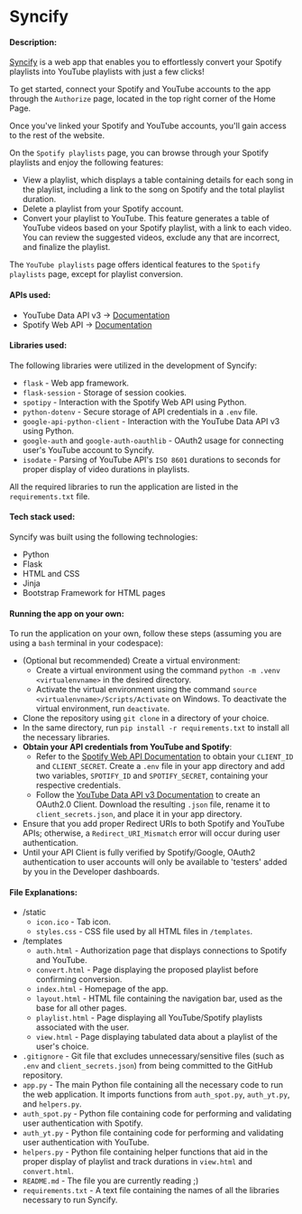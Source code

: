 # Syncify
#### Description:

[Syncify](https://kaezr.pythonanywhere.com/) is a web app that enables you to effortlessly convert your Spotify playlists into YouTube playlists with just a few clicks!

To get started, connect your Spotify and YouTube accounts to the app through the `Authorize` page, located in the top right corner of the Home Page.

Once you've linked your Spotify and YouTube accounts, you'll gain access to the rest of the website.

On the `Spotify playlists` page, you can browse through your Spotify playlists and enjoy the following features:

- View a playlist, which displays a table containing details for each song in the playlist, including a link to the song on Spotify and the total playlist duration.
- Delete a playlist from your Spotify account.
- Convert your playlist to YouTube. This feature generates a table of YouTube videos based on your Spotify playlist, with a link to each video. You can review the suggested videos, exclude any that are incorrect, and finalize the playlist.

The `YouTube playlists` page offers identical features to the `Spotify playlists` page, except for playlist conversion.

#### APIs used:

- YouTube Data API v3 -> [Documentation](https://developers.google.com/youtube/v3/getting-started?hl=en)
- Spotify Web API -> [Documentation](https://developer.spotify.com/documentation/web-api)

#### Libraries used:

The following libraries were utilized in the development of Syncify:

- `flask` - Web app framework.
- `flask-session` - Storage of session cookies.
- `spotipy` - Interaction with the Spotify Web API using Python.
- `python-dotenv` - Secure storage of API credentials in a `.env` file.
- `google-api-python-client` - Interaction with the YouTube Data API v3 using Python.
- `google-auth` and `google-auth-oauthlib` - OAuth2 usage for connecting user's YouTube account to Syncify.
- `isodate` - Parsing of YouTube API's `ISO 8601` durations to seconds for proper display of video durations in playlists.

All the required libraries to run the application are listed in the `requirements.txt` file.

#### Tech stack used:

Syncify was built using the following technologies:

- Python
- Flask
- HTML and CSS
- Jinja
- Bootstrap Framework for HTML pages

#### Running the app on your own:

To run the application on your own, follow these steps (assuming you are using a `bash` terminal in your codespace):

- (Optional but recommended) Create a virtual environment:
    - Create a virtual environment using the command `python -m .venv <virtualenvname>` in the desired directory.
    - Activate the virtual environment using the command `source <virtualenvname>/Scripts/Activate` on Windows. To deactivate the virtual environment, run `deactivate`.
- Clone the repository using `git clone` in a directory of your choice.
- In the same directory, run `pip install -r requirements.txt` to install all the necessary libraries.
- **Obtain your API credentials from YouTube and Spotify**:
    - Refer to the [Spotify Web API Documentation](https://developer.spotify.com/documentation/web-api) to obtain your `CLIENT_ID` and `CLIENT_SECRET`. Create a `.env` file in your app directory and add two variables, `SPOTIFY_ID` and `SPOTIFY_SECRET`, containing your respective credentials.
    - Follow the [YouTube Data API v3 Documentation](https://developers.google.com/youtube/v3/getting-started?hl=en) to create an OAuth2.0 Client. Download the resulting `.json` file, rename it to `client_secrets.json`, and place it in your app directory.
- Ensure that you add proper Redirect URIs to both Spotify and YouTube APIs; otherwise, a `Redirect_URI_Mismatch` error will occur during user authentication.
- Until your API Client is fully verified by Spotify/Google, OAuth2 authentication to user accounts will only be available to 'testers' added by you in the Developer dashboards.

#### File Explanations:

- /static
    - `icon.ico` - Tab icon.
    - `styles.css` - CSS file used by all HTML files in `/templates`.
- /templates
    - `auth.html` - Authorization page that displays connections to Spotify and YouTube.
    - `convert.html` - Page displaying the proposed playlist before confirming conversion.
    - `index.html` - Homepage of the app.
    - `layout.html` - HTML file containing the navigation bar, used as the base for all other pages.
    - `playlist.html` - Page displaying all YouTube/Spotify playlists associated with the user.
    - `view.html` - Page displaying tabulated data about a playlist of the user's choice.
- `.gitignore` - Git file that excludes unnecessary/sensitive files (such as `.env` and `client_secrets.json`) from being committed to the GitHub repository.
- `app.py` - The main Python file containing all the necessary code to run the web application. It imports functions from `auth_spot.py`, `auth_yt.py`, and `helpers.py`.
- `auth_spot.py` - Python file containing code for performing and validating user authentication with Spotify.
- `auth_yt.py` - Python file containing code for performing and validating user authentication with YouTube.
- `helpers.py` - Python file containing helper functions that aid in the proper display of playlist and track durations in `view.html` and `convert.html`.
- `README.md` - The file you are currently reading ;)
- `requirements.txt` - A text file containing the names of all the libraries necessary to run Syncify.
